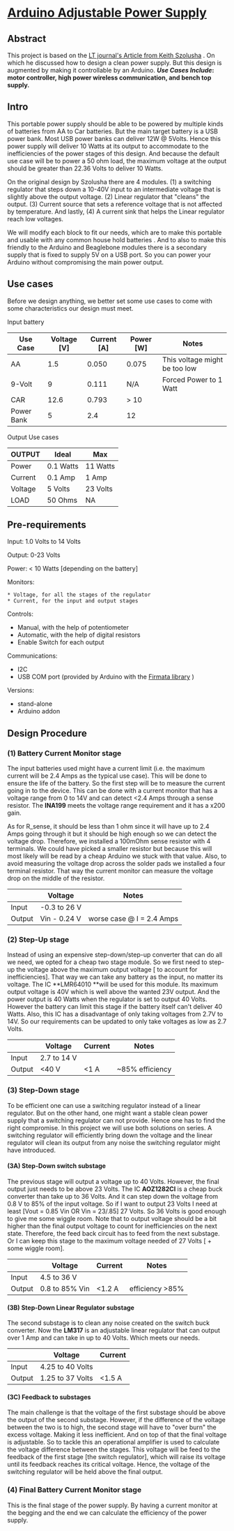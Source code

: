# [Arduino Adjustable Power Supply](https://edmugu.github.io/arduino_adjustable_power_supply/) 

## Abstract

This project is based on the [LT journal's Article from Keith Szolusha](https://github.com/edmugu/arduino_portable_adjustable_power_supply/blob/master/documentation/LTJournal-Bench_Supply.pdf) . On which he discussed how to design a clean power supply. But this design is augmented by making it controllable by an Arduino. ***Use Cases Include*: motor controller, high power wireless communication, and bench top supply.** 



## Intro 

This portable power supply should be able to be powered by multiple kinds of batteries from AA to Car batteries. But the main target battery is a USB power bank. Most USB power banks can deliver 12W @ 5Volts. Hence this power supply will deliver 10 Watts at its output to accommodate to the inefficiencies of the power stages of this design. And because the default use case will be to power a 50 ohm load, the maximum voltage at the output should be greater than 22.36 Volts to deliver 10 Watts. 

On the original design by Szolusha there are 4 modules. (1)  a switching regulator that steps down a 10-40V input to an intermediate voltage that is slightly above the output voltage. (2) Linear regulator that "cleans" the output. (3) Current source that sets a reference voltage that is not affected by temperature. And lastly, (4) A current sink that helps the Linear regulator reach low voltages. 

We will modify each block to fit our needs, which are to make this portable and usable with any common house hold batteries . And to also to make this friendly to the Arduino and Beaglebone modules there is a secondary supply that is fixed to supply 5V on a USB port. So you can power your Arduino without compromising the main power output. 



## Use cases

Before we design anything, we better set some use cases to come with some characteristics our design must meet. 

Input battery

| Use Case   | Voltage [V] | Current [A] | Power [W] | Notes                         |
|------------|-------------|-------------|-----------|-------------------------------|
| AA         | 1.5         | 0.050       | 0.075     | This voltage might be too low |
| 9-Volt     | 9           | 0.111       | N/A       | Forced Power to 1 Watt        |
| CAR        | 12.6        | 0.793       | > 10      |                               |
| Power Bank | 5           | 2.4         | 12        |                               |


Output Use cases


| OUTPUT     | Ideal           | Max            |
|------------|-----------------|----------------|
| Power      | 0.1 Watts       | 11 Watts       |
| Current    | 0.1 Amp         | 1 Amp          |
| Voltage    | 5 Volts         | 23 Volts       |
| LOAD       | 50 Ohms         | NA             |




## Pre-requirements

Input: 	1.0 Volts to 14 Volts

Output:	0-23 Volts

Power:	< 10 Watts [depending on the battery]

Monitors: 

	* Voltage, for all the stages of the regulator
	* Current, for the input and output stages

Controls: 	

* Manual, with the help of potentiometer
* Automatic, with the help of digital resistors
* Enable Switch for each output

Communications:

* I2C 
* USB COM port (provided by Arduino with the [Firmata library](https://www.arduino.cc/en/reference/firmata) )

Versions: 

* stand-alone
* Arduino addon



## Design Procedure

### (1) Battery Current Monitor stage

The input batteries used might have a current limit (i.e. the maximum current will be 2.4 Amps as the typical use case). This will be done to ensure the life of the battery. So the first step will be to measure the current going in to the device. This can be done with a current monitor that has a voltage range from 0 to 14V and can detect <2.4 Amps through a sense resistor. The **INA199**  meets the voltage range requirement and it has a x200 gain.

As for R_sense, it should be less than 1 ohm since it will have up to 2.4 Amps going through it but it should be high enough so we can detect the voltage drop. Therefore, we installed a 100mOhm sense resistor with 4 terminals. We could have picked a smaller resistor but because this will most likely will be read by a cheap Arduino we stuck with that value. Also, to avoid measuring the voltage drop across the solder pads we installed a four terminal resistor. That way the current monitor can measure the voltage drop on the middle of the resistor.

|        | Voltage      | Notes                     |
| ------ | ------------ | ------------------------- |
| Input  | -0.3 to 26 V |                           |
| Output | Vin - 0.24 V | worse case @ I = 2.4 Amps |



### (2) Step-Up stage

Instead of using an expensive step-down/step-up converter that can do all we need, we opted for a cheap two stage module. So we first need to step-up the voltage above the maximum output voltage [ to account for inefficiencies]. That way we can take any battery as the input, no matter its voltage. The IC **LMR64010 **will be used for this module. Its maximum output voltage is 40V which is well above the wanted 23V output.   And the power output is 40 Watts when the regulator is set to output 40 Volts. However the battery can limit this stage if the battery itself can't deliver 40 Watts. Also, this IC has a disadvantage of only taking voltages from 2.7V to 14V.  So our requirements can be updated to only take voltages as low as 2.7 Volts. 



|        | Voltage     | Current | Notes           |
| ------ | ----------- | ------- | --------------- |
| Input  | 2.7 to 14 V |         |                 |
| Output | <40 V       | <1 A    | ~85% efficiency |



### (3) Step-Down stage

To be efficient one can use a switching regulator instead of a linear regulator. But on the other hand, one might want a stable clean power supply that a switching regulator can not provide. Hence one has to find the right compromise. In this project we will use both solutions on series. A switching regulator will efficiently bring down the voltage and the linear regulator will clean its output from any noise the switching regulator might have introduced. 

#### (3A) Step-Down switch substage

The previous stage will output a voltage up to 40 Volts. However, the final output just needs to be above 23 Volts. The IC **AOZ1282CI** is a cheap buck converter than take up to 36 Volts. And it can step down the voltage from 0.8 V to 85% of the input voltage. So if I want to output 23 Volts  I need at least [Vout = 0.85 Vin OR Vin = 23/.85] 27 Volts. So 36 Volts is good enough to give me some wiggle room. Note that to output  voltage should be a bit higher than the final output voltage to count for inefficiencies on the next state. Therefore,  the feed back circuit has to feed from the next substage. Or I can keep this stage to the maximum voltage needed of 27 Volts [ + some wiggle room].



|        | Voltage        | Current | Notes           |
| ------ | -------------- | ------- | --------------- |
| Input  | 4.5 to 36 V    |         |                 |
| Output | 0.8 to 85% Vin | <1.2 A  | efficiency >85% |



#### (3B) Step-Down Linear Regulator substage 

The second substage is to clean any noise created on the switch buck converter. Now the **LM317**  is an adjustable linear regulator that can output over 1 Amp and can take in up to 40 Volts. Which meets our needs. 

|        | Voltage          | Current |
| ------ | ---------------- | ------- |
| Input  | 4.25 to 40 Volts |         |
| Output | 1.25 to 37 Volts | <1.5 A  |

#### (3C) Feedback to substages 

The main challenge is that the voltage of the first substage should be above the output of the second substage. However, if the difference of the voltage between the two is to high, the second stage will have to "over burn" the excess voltage. Making it less inefficient. And on top of that the final voltage is adjustable. So to tackle this an operational amplifier is used to calculate the voltage difference between the stages. This voltage will be feed to the feedback of the first stage [the switch regulator], which will raise its voltage until its feedback reaches its critical voltage. Hence, the voltage of the switching regulator will be held above the final output. 





### (4) Final Battery Current Monitor stage

This is the final stage of the power supply. By having a current monitor at the begging and the end we can calculate the efficiency of the power supply. 




